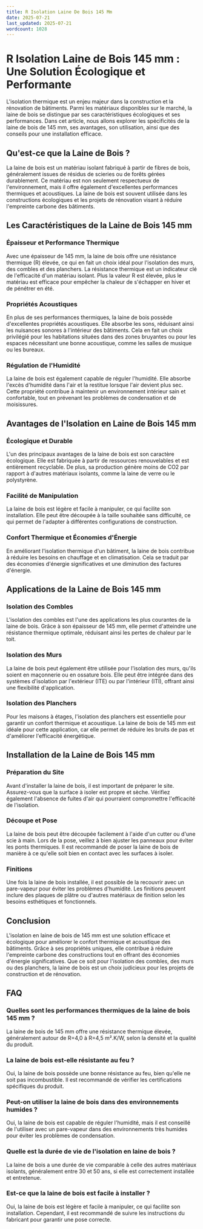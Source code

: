 ```yaml
---
title: R Isolation Laine De Bois 145 Mm
date: 2025-07-21
last_updated: 2025-07-21
wordcount: 1028
---
```


# R Isolation Laine de Bois 145 mm : Une Solution Écologique et Performante

L'isolation thermique est un enjeu majeur dans la construction et la rénovation de bâtiments. Parmi les matériaux disponibles sur le marché, la laine de bois se distingue par ses caractéristiques écologiques et ses performances. Dans cet article, nous allons explorer les spécificités de la laine de bois de 145 mm, ses avantages, son utilisation, ainsi que des conseils pour une installation efficace.

## Qu'est-ce que la Laine de Bois ?

La laine de bois est un matériau isolant fabriqué à partir de fibres de bois, généralement issues de résidus de scieries ou de forêts gérées durablement. Ce matériau est non seulement respectueux de l'environnement, mais il offre également d'excellentes performances thermiques et acoustiques. La laine de bois est souvent utilisée dans les constructions écologiques et les projets de rénovation visant à réduire l'empreinte carbone des bâtiments.

## Les Caractéristiques de la Laine de Bois 145 mm

### Épaisseur et Performance Thermique

Avec une épaisseur de 145 mm, la laine de bois offre une résistance thermique (R) élevée, ce qui en fait un choix idéal pour l'isolation des murs, des combles et des planchers. La résistance thermique est un indicateur clé de l'efficacité d'un matériau isolant. Plus la valeur R est élevée, plus le matériau est efficace pour empêcher la chaleur de s'échapper en hiver et de pénétrer en été.

### Propriétés Acoustiques

En plus de ses performances thermiques, la laine de bois possède d'excellentes propriétés acoustiques. Elle absorbe les sons, réduisant ainsi les nuisances sonores à l'intérieur des bâtiments. Cela en fait un choix privilégié pour les habitations situées dans des zones bruyantes ou pour les espaces nécessitant une bonne acoustique, comme les salles de musique ou les bureaux.

### Régulation de l'Humidité

La laine de bois est également capable de réguler l'humidité. Elle absorbe l'excès d'humidité dans l'air et la restitue lorsque l'air devient plus sec. Cette propriété contribue à maintenir un environnement intérieur sain et confortable, tout en prévenant les problèmes de condensation et de moisissures.

## Avantages de l'Isolation en Laine de Bois 145 mm

### Écologique et Durable

L'un des principaux avantages de la laine de bois est son caractère écologique. Elle est fabriquée à partir de ressources renouvelables et est entièrement recyclable. De plus, sa production génère moins de CO2 par rapport à d'autres matériaux isolants, comme la laine de verre ou le polystyrène.

### Facilité de Manipulation

La laine de bois est légère et facile à manipuler, ce qui facilite son installation. Elle peut être découpée à la taille souhaitée sans difficulté, ce qui permet de l'adapter à différentes configurations de construction.

### Confort Thermique et Économies d'Énergie

En améliorant l'isolation thermique d'un bâtiment, la laine de bois contribue à réduire les besoins en chauffage et en climatisation. Cela se traduit par des économies d'énergie significatives et une diminution des factures d'énergie.

## Applications de la Laine de Bois 145 mm

### Isolation des Combles

L'isolation des combles est l'une des applications les plus courantes de la laine de bois. Grâce à son épaisseur de 145 mm, elle permet d'atteindre une résistance thermique optimale, réduisant ainsi les pertes de chaleur par le toit.

### Isolation des Murs

La laine de bois peut également être utilisée pour l'isolation des murs, qu'ils soient en maçonnerie ou en ossature bois. Elle peut être intégrée dans des systèmes d'isolation par l'extérieur (ITE) ou par l'intérieur (ITI), offrant ainsi une flexibilité d'application.

### Isolation des Planchers

Pour les maisons à étages, l'isolation des planchers est essentielle pour garantir un confort thermique et acoustique. La laine de bois de 145 mm est idéale pour cette application, car elle permet de réduire les bruits de pas et d'améliorer l'efficacité énergétique.

## Installation de la Laine de Bois 145 mm

### Préparation du Site

Avant d'installer la laine de bois, il est important de préparer le site. Assurez-vous que la surface à isoler est propre et sèche. Vérifiez également l'absence de fuites d'air qui pourraient compromettre l'efficacité de l'isolation.

### Découpe et Pose

La laine de bois peut être découpée facilement à l'aide d'un cutter ou d'une scie à main. Lors de la pose, veillez à bien ajuster les panneaux pour éviter les ponts thermiques. Il est recommandé de poser la laine de bois de manière à ce qu'elle soit bien en contact avec les surfaces à isoler.

### Finitions

Une fois la laine de bois installée, il est possible de la recouvrir avec un pare-vapeur pour éviter les problèmes d'humidité. Les finitions peuvent inclure des plaques de plâtre ou d'autres matériaux de finition selon les besoins esthétiques et fonctionnels.

## Conclusion

L'isolation en laine de bois de 145 mm est une solution efficace et écologique pour améliorer le confort thermique et acoustique des bâtiments. Grâce à ses propriétés uniques, elle contribue à réduire l'empreinte carbone des constructions tout en offrant des économies d'énergie significatives. Que ce soit pour l'isolation des combles, des murs ou des planchers, la laine de bois est un choix judicieux pour les projets de construction et de rénovation.

## FAQ

### Quelles sont les performances thermiques de la laine de bois 145 mm ?

La laine de bois de 145 mm offre une résistance thermique élevée, généralement autour de R=4,0 à R=4,5 m².K/W, selon la densité et la qualité du produit.

### La laine de bois est-elle résistante au feu ?

Oui, la laine de bois possède une bonne résistance au feu, bien qu'elle ne soit pas incombustible. Il est recommandé de vérifier les certifications spécifiques du produit.

### Peut-on utiliser la laine de bois dans des environnements humides ?

Oui, la laine de bois est capable de réguler l'humidité, mais il est conseillé de l'utiliser avec un pare-vapeur dans des environnements très humides pour éviter les problèmes de condensation.

### Quelle est la durée de vie de l'isolation en laine de bois ?

La laine de bois a une durée de vie comparable à celle des autres matériaux isolants, généralement entre 30 et 50 ans, si elle est correctement installée et entretenue.

### Est-ce que la laine de bois est facile à installer ?

Oui, la laine de bois est légère et facile à manipuler, ce qui facilite son installation. Cependant, il est recommandé de suivre les instructions du fabricant pour garantir une pose correcte.